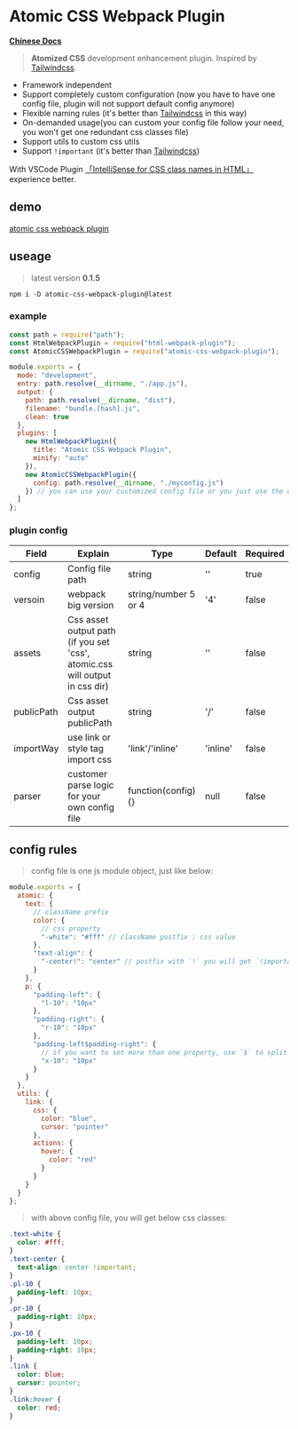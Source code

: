 # Atomic CSS Webpack Plugin

**[Chinese Docs](./README.zh.md)**

> **Atomized CSS** development enhancement plugin. Inspired by [Tailwindcss](https://www.tailwindcss.cn/).

- Framework independent
- Support completely custom configuration (now you have to have one config file, plugin will not support default config anymore)
- Flexible naming rules (it's better than [Tailwindcss](https://www.tailwindcss.cn/) in this way)
- On-demanded usage(you can custom your config file follow your need, you won't get one redundant css classes file)
- Support utils to custom css utils
- Support `!important` (it's better than [Tailwindcss](https://www.tailwindcss.cn/))

With VSCode Plugin [「IntelliSense for CSS class names in HTML」](https://marketplace.visualstudio.com/items?itemName=Zignd.html-css-class-completion)experience better.

## demo

[atomic css webpack plugin](https://atomic-css-webpack-plugin.vercel.app/)

## useage

> latest version **0.1.5**

`npm i -D atomic-css-webpack-plugin@latest`

### example

```javascript
const path = require("path");
const HtmlWebpackPlugin = require("html-webpack-plugin");
const AtomicCSSWebpackPlugin = require("atomic-css-webpack-plugin");

module.exports = {
  mode: "development",
  entry: path.resolve(__dirname, "./app.js"),
  output: {
    path: path.resolve(__dirname, "dist"),
    filename: "bundle.[hash].js",
    clean: true
  },
  plugins: [
    new HtmlWebpackPlugin({
      title: "Atomic CSS Webpack Plugin",
      minify: "auto"
    }),
    new AtomicCSSWebpackPlugin({
      config: path.resolve(__dirname, "./myconfig.js")
    }) // you can use your customized config file or you just use the default config
  ]
};
```

### plugin config

| Field     | Explain                                                                     | Type               | Default | Required |
| --------- | --------------------------------------------------------------------------- | ------------------ | ------- | -------- |
| config    | Config file path                                                            | string             | ''      | true     |
| versoin   | webpack big version                                                         | string/number 5 or 4 | '4'     | false     |
| assets    | Css asset output path (if you set 'css', atomic.css will output in css dir) | string             | ''      | false    |
| publicPath | Css asset output publicPath | string             | '/'      | false    |
| importWay | use link or style tag import css                                            | 'link'/'inline'    | 'inline'  | false    |
| parser    | customer parse logic for your own config file                               | function(config){} | null      | false    |

## config rules

> config file is one js module object, just like below:

```javascript
module.exports = {
  atomic: {
    text: {
      // className prefix
      color: {
        // css property
        "-white": "#fff" // className postfix : css value
      },
      "text-align": {
        "-center!": "center" // postfix with `!` you will get `!important` class
      }
    },
    p: {
      "padding-left": {
        "l-10": "10px"
      },
      "padding-right": {
        "r-10": "10px"
      },
      "padding-left$padding-right": {
        // if you want to set more than one property, use `$` to split
        "x-10": "10px"
      }
    }
  },
  utils: {
    link: {
      css: {
        color: "blue",
        cursor: "pointer"
      },
      actions: {
        hover: {
          color: "red"
        }
      }
    }
  }
};
```

> with above config file, you will get below css classes:

```css
.text-white {
  color: #fff;
}
.text-center {
  text-align: center !important;
}
.pl-10 {
  padding-left: 10px;
}
.pr-10 {
  padding-right: 10px;
}
.px-10 {
  padding-left: 10px;
  padding-right: 10px;
}
.link {
  color: blue;
  cursor: pointer;
}
.link:hover {
  color: red;
}
```
